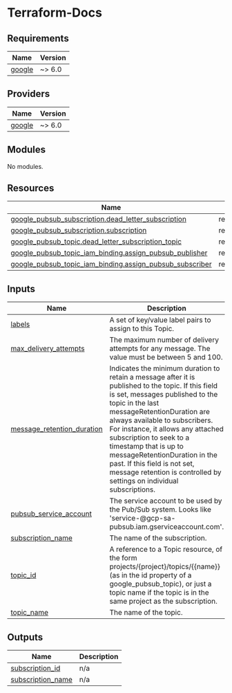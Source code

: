 # Terraform-Docs

## Requirements

| Name | Version |
|------|---------|
| <a name="requirement_google"></a> [google](#requirement\_google) | ~> 6.0 |

## Providers

| Name | Version |
|------|---------|
| <a name="provider_google"></a> [google](#provider\_google) | ~> 6.0 |

## Modules

No modules.

## Resources

| Name | Type |
|------|------|
| [google_pubsub_subscription.dead_letter_subscription](https://registry.terraform.io/providers/hashicorp/google/latest/docs/resources/pubsub_subscription) | resource |
| [google_pubsub_subscription.subscription](https://registry.terraform.io/providers/hashicorp/google/latest/docs/resources/pubsub_subscription) | resource |
| [google_pubsub_topic.dead_letter_subscription_topic](https://registry.terraform.io/providers/hashicorp/google/latest/docs/resources/pubsub_topic) | resource |
| [google_pubsub_topic_iam_binding.assign_pubsub_publisher](https://registry.terraform.io/providers/hashicorp/google/latest/docs/resources/pubsub_topic_iam_binding) | resource |
| [google_pubsub_topic_iam_binding.assign_pubsub_subscriber](https://registry.terraform.io/providers/hashicorp/google/latest/docs/resources/pubsub_topic_iam_binding) | resource |

## Inputs

| Name | Description | Type | Default | Required |
|------|-------------|------|---------|:--------:|
| <a name="input_labels"></a> [labels](#input\_labels) | A set of key/value label pairs to assign to this Topic. | `map(string)` | n/a | yes |
| <a name="input_max_delivery_attempts"></a> [max\_delivery\_attempts](#input\_max\_delivery\_attempts) | The maximum number of delivery attempts for any message. The value must be between 5 and 100. | `number` | `100` | no |
| <a name="input_message_retention_duration"></a> [message\_retention\_duration](#input\_message\_retention\_duration) | Indicates the minimum duration to retain a message after it is published to the topic. If this field is set, messages published to the topic in the last messageRetentionDuration are always available to subscribers. For instance, it allows any attached subscription to seek to a timestamp that is up to messageRetentionDuration in the past. If this field is not set, message retention is controlled by settings on individual subscriptions. | `string` | `"2678400s"` | no |
| <a name="input_pubsub_service_account"></a> [pubsub\_service\_account](#input\_pubsub\_service\_account) | The service account to be used by the Pub/Sub system. Looks like 'service-<project-number>@gcp-sa-pubsub.iam.gserviceaccount.com'. | `string` | n/a | yes |
| <a name="input_subscription_name"></a> [subscription\_name](#input\_subscription\_name) | The name of the subscription. | `string` | n/a | yes |
| <a name="input_topic_id"></a> [topic\_id](#input\_topic\_id) | A reference to a Topic resource, of the form projects/{project}/topics/{{name}} (as in the id property of a google\_pubsub\_topic), or just a topic name if the topic is in the same project as the subscription. | `string` | n/a | yes |
| <a name="input_topic_name"></a> [topic\_name](#input\_topic\_name) | The name of the topic. | `string` | n/a | yes |

## Outputs

| Name | Description |
|------|-------------|
| <a name="output_subscription_id"></a> [subscription\_id](#output\_subscription\_id) | n/a |
| <a name="output_subscription_name"></a> [subscription\_name](#output\_subscription\_name) | n/a |